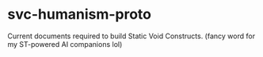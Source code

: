 # svc-humanism-proto
Current documents required to build Static Void Constructs. (fancy word for my ST-powered AI companions lol)
